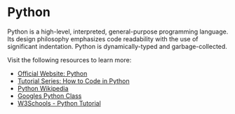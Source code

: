 # Python

Python is a high-level, interpreted, general-purpose programming language. Its design philosophy emphasizes code readability with the use of significant indentation. Python is dynamically-typed and garbage-collected. 

Visit the following resources to learn more:

- [Official Website: Python](https://www.python.org/)
- [Tutorial Series: How to Code in Python](https://www.digitalocean.com/community/tutorials/how-to-write-your-first-python-3-program)
- [Python Wikipedia](https://en.wikipedia.org/wiki/Python_(programming_language))
- [Googles Python Class](https://developers.google.com/edu/python)
- [W3Schools - Python Tutorial](https://www.w3schools.com/python)